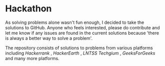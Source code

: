 # Hackathon
As solving problems alone wasn't fun enough, I decided to take the solutions to GitHub. Anyone who feels interested, please do contribute and let me know if any issues are found in the current solutions because 'there is always a better way to solve a problem'.

The repository consists of solutions to problems from various platforms including *Hackerrank* , *HackerEarth* , *LNTSS Techgium* , *GeeksForGeeks* and many more platforms.
